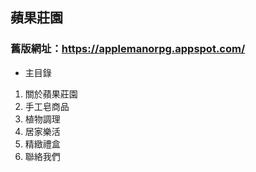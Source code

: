 ## 蘋果莊園

### 舊版網址：https://applemanorpg.appspot.com/

- 主目錄

1. 關於蘋果莊園
1. 手工皂商品
1. 植物調理
1. 居家樂活
1. 精緻禮盒
1. 聯絡我們
